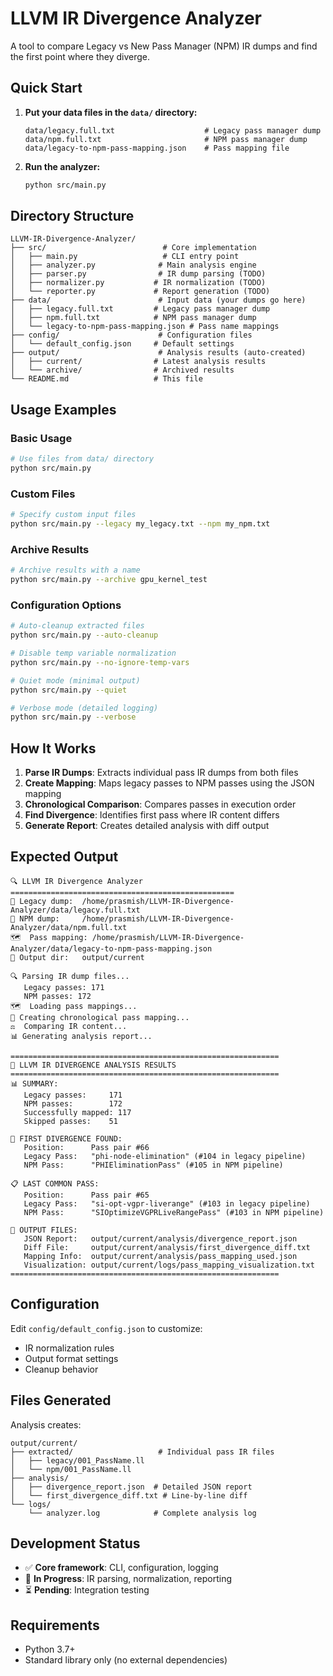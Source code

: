 # LLVM IR Divergence Analyzer

A tool to compare Legacy vs New Pass Manager (NPM) IR dumps and find the first point where they diverge.

## Quick Start

1. **Put your data files in the `data/` directory:**
   ```
   data/legacy.full.txt                    # Legacy pass manager dump
   data/npm.full.txt                       # NPM pass manager dump  
   data/legacy-to-npm-pass-mapping.json    # Pass mapping file
   ```

2. **Run the analyzer:**
   ```bash
   python src/main.py
   ```

## Directory Structure

```
LLVM-IR-Divergence-Analyzer/
├── src/                          # Core implementation
│   ├── main.py                   # CLI entry point
│   ├── analyzer.py              # Main analysis engine
│   ├── parser.py                # IR dump parsing (TODO)
│   ├── normalizer.py           # IR normalization (TODO)
│   └── reporter.py             # Report generation (TODO)
├── data/                        # Input data (your dumps go here)
│   ├── legacy.full.txt         # Legacy pass manager dump
│   ├── npm.full.txt            # NPM pass manager dump
│   └── legacy-to-npm-pass-mapping.json # Pass name mappings
├── config/                      # Configuration files
│   └── default_config.json     # Default settings
├── output/                      # Analysis results (auto-created)
│   ├── current/                # Latest analysis results
│   └── archive/                # Archived results
└── README.md                   # This file
```

## Usage Examples

### Basic Usage
```bash
# Use files from data/ directory
python src/main.py
```

### Custom Files
```bash
# Specify custom input files
python src/main.py --legacy my_legacy.txt --npm my_npm.txt
```

### Archive Results
```bash
# Archive results with a name
python src/main.py --archive gpu_kernel_test
```

### Configuration Options
```bash
# Auto-cleanup extracted files
python src/main.py --auto-cleanup

# Disable temp variable normalization
python src/main.py --no-ignore-temp-vars

# Quiet mode (minimal output)
python src/main.py --quiet

# Verbose mode (detailed logging)
python src/main.py --verbose
```

## How It Works

1. **Parse IR Dumps**: Extracts individual pass IR dumps from both files
2. **Create Mapping**: Maps legacy passes to NPM passes using the JSON mapping
3. **Chronological Comparison**: Compares passes in execution order
4. **Find Divergence**: Identifies first pass where IR content differs
5. **Generate Report**: Creates detailed analysis with diff output

## Expected Output

```
🔍 LLVM IR Divergence Analyzer
==================================================
📄 Legacy dump:  /home/prasmish/LLVM-IR-Divergence-Analyzer/data/legacy.full.txt
📄 NPM dump:     /home/prasmish/LLVM-IR-Divergence-Analyzer/data/npm.full.txt
🗺️  Pass mapping: /home/prasmish/LLVM-IR-Divergence-Analyzer/data/legacy-to-npm-pass-mapping.json
📁 Output dir:   output/current

🔍 Parsing IR dump files...
   Legacy passes: 171
   NPM passes: 172
🗺️  Loading pass mappings...
🔗 Creating chronological pass mapping...
⚖️  Comparing IR content...
📊 Generating analysis report...

============================================================
🎯 LLVM IR DIVERGENCE ANALYSIS RESULTS
============================================================
📊 SUMMARY:
   Legacy passes:     171
   NPM passes:        172
   Successfully mapped: 117
   Skipped passes:    51

🎯 FIRST DIVERGENCE FOUND:
   Position:      Pass pair #66
   Legacy Pass:   "phi-node-elimination" (#104 in legacy pipeline)
   NPM Pass:      "PHIEliminationPass" (#105 in NPM pipeline)

📋 LAST COMMON PASS:
   Position:      Pass pair #65
   Legacy Pass:   "si-opt-vgpr-liverange" (#103 in legacy pipeline)
   NPM Pass:      "SIOptimizeVGPRLiveRangePass" (#103 in NPM pipeline)

📁 OUTPUT FILES:
   JSON Report:   output/current/analysis/divergence_report.json
   Diff File:     output/current/analysis/first_divergence_diff.txt
   Mapping Info:  output/current/analysis/pass_mapping_used.json
   Visualization: output/current/logs/pass_mapping_visualization.txt
============================================================
```

## Configuration

Edit `config/default_config.json` to customize:
- IR normalization rules
- Output format settings
- Cleanup behavior

## Files Generated

Analysis creates:
```
output/current/
├── extracted/                   # Individual pass IR files
│   ├── legacy/001_PassName.ll
│   └── npm/001_PassName.ll  
├── analysis/
│   ├── divergence_report.json  # Detailed JSON report
│   └── first_divergence_diff.txt # Line-by-line diff
└── logs/
    └── analyzer.log            # Complete analysis log
```

## Development Status

- ✅ **Core framework**: CLI, configuration, logging
- 🔄 **In Progress**: IR parsing, normalization, reporting  
- ⏳ **Pending**: Integration testing

## Requirements

- Python 3.7+
- Standard library only (no external dependencies)
